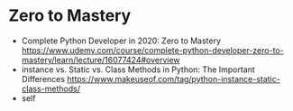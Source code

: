
# Zero to Mastery
- Complete Python Developer in 2020: Zero to Mastery https://www.udemy.com/course/complete-python-developer-zero-to-mastery/learn/lecture/16077424#overview
- instance vs. Static vs. Class Methods in Python: The Important Differences https://www.makeuseof.com/tag/python-instance-static-class-methods/
- self
